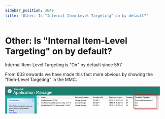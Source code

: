 ```yaml
---
sidebar_position: 3649
title: 'Other: Is "Internal Item-Level Targeting" on by default?'
---
```


# Other: Is "Internal Item-Level Targeting" on by default?

Internal Item-Level Targeting is "On" by default since 557.

From 603 onwards we have made this fact more obvious by showing the "Item-Level Targeting" in the MMC.

![](../../../../../../../static/images/PolicyPak/Content/Resources/Images/ApplicationSettings/Preconfigured/InternetExplorer/368_1_pp-predefined-targeting.png)